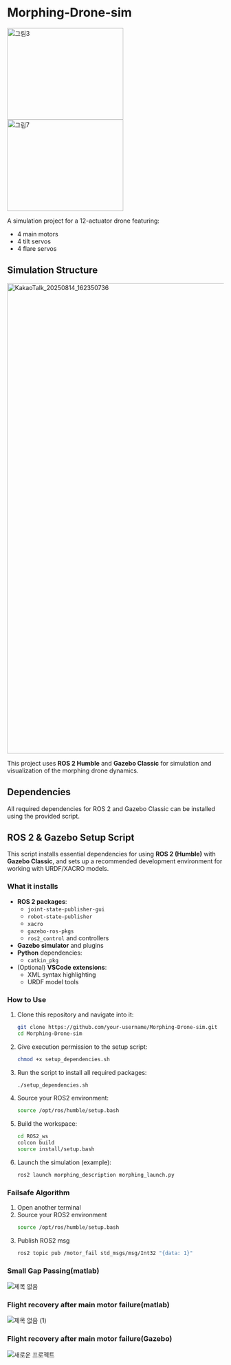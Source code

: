 # Morphing-Drone-sim
<img width="270" height="213" alt="그림3" src="https://github.com/user-attachments/assets/a19363b6-0a2c-466e-8a3d-f8f6fe19c90d" />
<img width="270" height="213" alt="그림7" src="https://github.com/user-attachments/assets/b30d0ac0-e796-490b-8dc5-5255d72eeb5e" />

A simulation project for a 12-actuator drone featuring:
- 4 main motors
- 4 tilt servos
- 4 flare servos

## Simulation Structure
<img width="1972" height="1095" alt="KakaoTalk_20250814_162350736" src="https://github.com/user-attachments/assets/70d5f695-e329-49dd-be8e-d8e2fbe997e5" />


This project uses **ROS 2 Humble** and **Gazebo Classic** for simulation and visualization of the morphing drone dynamics.

## Dependencies
All required dependencies for ROS 2 and Gazebo Classic can be installed using the provided script.


## ROS 2 & Gazebo Setup Script
This script installs essential dependencies for using **ROS 2 (Humble)** with **Gazebo Classic**, and sets up a recommended development environment for working with URDF/XACRO models.

### What it installs

- **ROS 2 packages**:
  - `joint-state-publisher-gui`
  - `robot-state-publisher`
  - `xacro`
  - `gazebo-ros-pkgs`
  - `ros2_control` and controllers
- **Gazebo simulator** and plugins
- **Python** dependencies:
  - `catkin_pkg`
- (Optional) **VSCode extensions**:
  - XML syntax highlighting
  - URDF model tools

### How to Use

1. Clone this repository and navigate into it:
   ```bash
   git clone https://github.com/your-username/Morphing-Drone-sim.git
   cd Morphing-Drone-sim
   ```
2. Give execution permission to the setup script:
   ```bash
   chmod +x setup_dependencies.sh
   ```
3. Run the script to install all required packages:
   ```bash
   ./setup_dependencies.sh
   ```
4. Source your ROS2 environment:

   ```bash
   source /opt/ros/humble/setup.bash
   ```
5. Build the workspace:
   ```bash
   cd ROS2_ws
   colcon build
   source install/setup.bash
   ```
6. Launch the simulation (example):
   ```bash
   ros2 launch morphing_description morphing_launch.py
   ```
### Failsafe Algorithm
1. Open another terminal 
2. Source your ROS2 environment
   ```bash
   source /opt/ros/humble/setup.bash
   ```
3. Publish ROS2 msg 
   ```bash
   ros2 topic pub /motor_fail std_msgs/msg/Int32 "{data: 1}"
   ```
### Small Gap Passing(matlab)
![제목 없음](https://github.com/user-attachments/assets/3037f21c-05d4-496c-8fd8-ed92e114ae3a)

### Flight recovery after main motor failure(matlab)
![제목 없음 (1)](https://github.com/user-attachments/assets/356a8263-5ce3-4ed8-8ce4-39aab4aa7461)

### Flight recovery after main motor failure(Gazebo)
![새로운 프로젝트](https://github.com/user-attachments/assets/2aceca7f-54ab-496e-b35e-f2a901c88d0a)
